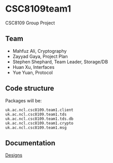 # CSC8109team1
CSC8109 Group Project

## Team

* Mahfuz Ali, Cryptography
* Zayyad Gaya, Project Plan
* Stephen Shephard, Team Leader, Storage/DB
* Huan Xu, Interfaces
* Yue Yuan, Protocol

## Code structure

Packages will be:

	uk.ac.ncl.csc8109.team1.client
	uk.ac.ncl.csc8109.team1.tds
	uk.ac.ncl.csc8109.team1.tds.db
	uk.ac.ncl.csc8109.team1.crypto
	uk.ac.ncl.csc8109.team1.msg

## Documentation

[Designs](Documentation/Designs)

